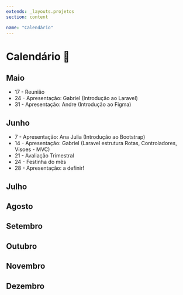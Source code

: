 ```yaml
---
extends: _layouts.projetos
section: content

name: "Calendário"
---
```

# Calendário 📅

## Maio
- 17 - Reunião
- 24 - Apresentação: Gabriel (Introdução ao Laravel)
- 31 - Apresentação: Andre (Introdução ao Figma)

## Junho
- 7 - Apresentação: Ana Julia (Introdução ao Bootstrap) 
- 14 - Apresentação: Gabriel (Laravel estrutura Rotas, Controladores, Visoes - MVC)
- 21 - Avaliação Trimestral
- 24 - Festinha do mês
- 28 - Apresentação: a definir!

## Julho


## Agosto


## Setembro


## Outubro

## Novembro


## Dezembro
